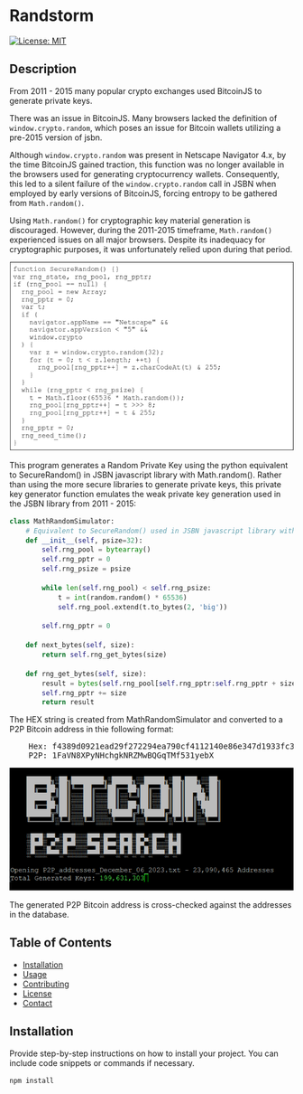 # Randstorm

[![License: MIT](https://img.shields.io/badge/License-MIT-yellow.svg)](https://opensource.org/licenses/MIT)

## Description
From 2011 - 2015 many popular crypto exchanges used BitcoinJS to generate private keys. 

There was an issue in BitcoinJS. Many browsers lacked the definition of `window.crypto.random`, which poses an issue for Bitcoin wallets utilizing a pre-2015 version of jsbn. 

Although `window.crypto.random` was present in Netscape Navigator 4.x, by the time BitcoinJS gained traction, this function was no longer available in the browsers used for generating cryptocurrency wallets. Consequently, this led to a silent failure of the `window.crypto.random` call in JSBN when employed by early versions of BitcoinJS, forcing entropy to be gathered from `Math.random()`.

Using `Math.random()` for cryptographic key material generation is discouraged. However, during the 2011-2015 timeframe, `Math.random()` experienced issues on all major browsers. Despite its inadequacy for cryptographic purposes, it was unfortunately relied upon during that period.

![Project Image](SecureRandom.png)

This program generates a Random Private Key using the python equivalent to SecureRandom() in JSBN javascript library with Math.random(). 
Rather than using the more secure libraries to generate private keys, this private key generator function emulates the weak private key generation used in the JSBN library from 2011 - 2015:

```python
class MathRandomSimulator:
    # Equivalent to SecureRandom() used in JSBN javascript library with Math.random()
    def __init__(self, psize=32):
        self.rng_pool = bytearray()
        self.rng_pptr = 0
        self.rng_psize = psize
        
        while len(self.rng_pool) < self.rng_psize:
            t = int(random.random() * 65536) 
            self.rng_pool.extend(t.to_bytes(2, 'big'))

        self.rng_pptr = 0

    def next_bytes(self, size):
        return self.rng_get_bytes(size)

    def rng_get_bytes(self, size):
        result = bytes(self.rng_pool[self.rng_pptr:self.rng_pptr + size])
        self.rng_pptr += size
        return result
```

The HEX string is created from MathRandomSimulator and converted to a P2P Bitcoin address in thie following format:

<pre>
    Hex: f4389d0921ead29f272294ea790cf4112140e86e347d1933fc302373fb451bdc
    P2P: 1FaVN8XPyNHchgkNRZMwBQGqTMf531yebX
</pre>

![Project Image](P2PSearch.png)

The generated P2P Bitcoin address is cross-checked against the addresses in the database. 

## Table of Contents

- [Installation](#installation)
- [Usage](#usage)
- [Contributing](#contributing)
- [License](#license)
- [Contact](#contact)

## Installation

Provide step-by-step instructions on how to install your project. You can include code snippets or commands if necessary.

```bash
npm install
